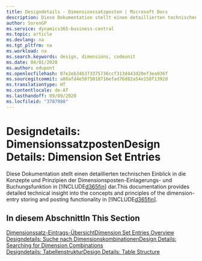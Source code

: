 ```yaml
---
title: Designdetails - Dimensionssatzposten | Microsoft Docs
description: Diese Dokumentation stellt einen detaillierten technischen Einblick in die Urheberrechtshinweise und Prinzipien bereit, die verwendet werden, um die Dimensionsposten-Einlagerungs- und Buchungsfunktion in  neu zu gestalten.
author: SorenGP
ms.service: dynamics365-business-central
ms.topic: article
ms.devlang: na
ms.tgt_pltfrm: na
ms.workload: na
ms.search.keywords: design, dimensions, codeunit
ms.date: 04/01/2020
ms.author: edupont
ms.openlocfilehash: 07e2eb34b373375736ccf313d443d20ef3ea936f
ms.sourcegitcommit: a80afd4e5075018716efad76d82a54e158f1392d
ms.translationtype: HT
ms.contentlocale: de-AT
ms.lasthandoff: 09/09/2020
ms.locfileid: "3787988"
---
```

# <a name="design-details-dimension-set-entries"></a><span data-ttu-id="16ba0-103">Designdetails: Dimensionssatzposten</span><span class="sxs-lookup"><span data-stu-id="16ba0-103">Design Details: Dimension Set Entries</span></span>
<span data-ttu-id="16ba0-104">Diese Dokumentation stellt einen detaillierten technischen Einblick in die Konzepte und Prinzipien der Dimensionsposten-Einlagerungs- und Buchungsfunktion in [!INCLUDE[d365fin](includes/d365fin_md.md)] dar.</span><span class="sxs-lookup"><span data-stu-id="16ba0-104">This documentation provides detailed technical insight into the concepts and principles of the dimension-entry storing and posting functionality in [!INCLUDE[d365fin](includes/d365fin_md.md)].</span></span>

## <a name="in-this-section"></a><span data-ttu-id="16ba0-105">In diesem Abschnitt</span><span class="sxs-lookup"><span data-stu-id="16ba0-105">In This Section</span></span>  
[<span data-ttu-id="16ba0-106">Dimensionssatz-Eintrags-Übersicht</span><span class="sxs-lookup"><span data-stu-id="16ba0-106">Dimension Set Entries Overview</span></span>](design-details-dimension-set-entries-overview.md)  
[<span data-ttu-id="16ba0-107">Designdetails: Suche nach Dimensionskombinationen</span><span class="sxs-lookup"><span data-stu-id="16ba0-107">Design Details: Searching for Dimension Combinations</span></span>](design-details-searching-for-dimension-combinations.md)  
[<span data-ttu-id="16ba0-108">Designdetails: Tabellenstruktur</span><span class="sxs-lookup"><span data-stu-id="16ba0-108">Design Details: Table Structure</span></span>](design-details-table-structure.md)  
